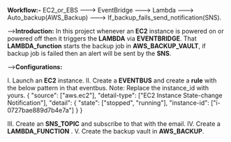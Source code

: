 **Workflow:-**  EC2_or_EBS ---> EventBridge --->  Lambda ---> Auto_backup(AWS_Backup) ---> If_backup_fails_send_notification(SNS).

-->**Introduction:**
In this project whenever an **EC2** instance is powered on or powered off then it triggers the **LAMBDA** via **EVENTBRIDGE**. That **LAMBDA_function** starts the backup job in **AWS_BACKUP_VAULT**, if backup job is failed then an alert will be sent by the **SNS**.

-->**Configurations:**

I. Launch an **EC2** instance.
II. Create a **EVENTBUS** and create a **rule** with the below pattern in that eventbus.
    Note: Replace the instance_id with yours.
    {
  "source": ["aws.ec2"],
  "detail-type": ["EC2 Instance State-change Notification"],
  "detail": {
    "state": ["stopped", "running"],
    "instance-id": ["i-0727bae889d7b4e7a"]
  }
}


III. Create an **SNS_TOPIC** and subscribe to that with the email.
IV. Create a **LAMBDA_FUNCTION** .
V. Create the backup vault in **AWS_BACKUP**.
